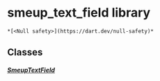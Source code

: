 


# smeup_text_field library






    *[<Null safety>](https://dart.dev/null-safety)*





## Classes

##### [SmeupTextField](../smeup_widgets_smeup_text_field/SmeupTextField-class.md)



 















